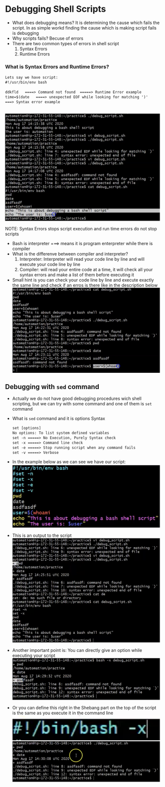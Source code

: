 # Debugging Shell Scripts
- What does debugging means? It is determining the cause which fails the script. In as simple workd finding the cause which is making script fails is debugging
- Why scripts fails?
    Becuse of errors
- There are two common types of errors in shell script
    1. Syntax Errors
    2. Runtime Errors

### What is Syntax Errors and Runtime Errors? 
```
Lets say we have script:
#!/usr/bin/env bash
 
ddkfld   ====> Command not found  =====> Runtime Error example
time=$(date   ====> unexpected EOF while looking for matching ')'   ===> Syntax error example
```
 <br> ![image](../images/125.png)

NOTE: Syntax Errors stops script execution and run time errors do not stop scripts
- Bash is interpreter ===> means it is program enterpreter while there is compiler
- What is the differenve between compiler and interpreter? 
    1. Interpreter: Interpreter will read your code line by line and will execute your code line by line
    2. Compiler: will read your entire code at a time, it will check all your syntax errors and make a list of them before executing it
- Small hint is you can check your code line by line and execute exactly the same line and check if an erros is there like in the description below 
 <br> ![image](../images/126.png)

## Debugging with `sed` command
- Actually we do not have good debugging procedures wich shell scripting, but we can try with some command and one of them is `set` command

- What is `sed` command and it is options
    Syntax
    ```
    set [options]
    No options: To list system defined variables
    set -n =====> No Execution, Purely Syntax check
    set -x =====> Command line check
    set -e =====> Stop running script when any command fails
    set -v =====> Verbose 
    ```
- In the example below as we can see we have our script:
 <br> ![image](../images/128.png)
- This is an output to the script
 <br> ![image](../images/127.png)

- Another important point is: You can directly give an option while executing your script
 <br> ![image](../images/129.png)

- Or you can define this right in the Shebang part on the top of the script is the same as you execute it in the command line
 <br> ![image](../images/130.png)
 <br> ![image](../images/131.png)